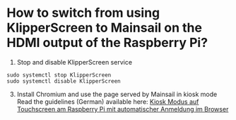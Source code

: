 # How to switch from using KlipperScreen to Mainsail on the HDMI output of the Raspberry Pi?

1. Stop and disable KlipperScreen service
  ```
  sudo systemctl stop KlipperScreen
  sudo systemctl disable KlipperScreen
  ```

3. Install Chromium and use the page served by Mainsail in kiosk mode
   Read the guidelines (German) available here: [Kiosk Modus auf Touchscreen am Raspberry Pi mit automatischer Anmeldung im Browser](https://smarthomeyourself.de/wiki/raspberrypi/kiosk-modus-auf-touchscreen-am-raspberry-pi-mit-automatischer-anmeldung-im-browser)
